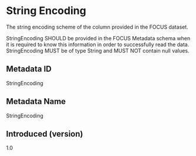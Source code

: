 # String Encoding

The string encoding scheme of the column provided in the FOCUS dataset.

StringEncoding SHOULD be provided in the FOCUS Metadata schema when it is required to know this information in order to successfully read the data. StringEncoding MUST be of type String and MUST NOT contain null values.

## Metadata ID

StringEncoding

## Metadata Name

StringEncoding

## Introduced (version)

1.0
